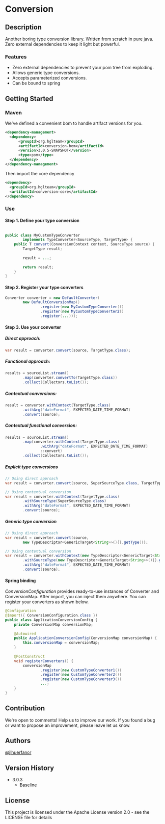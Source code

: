 # Conversion

## Description

Another boring type conversion library. 
Written from scratch in pure java. Zero external dependencies 
to keep it light but powerful.

### Features

* Zero external dependencies to prevent your pom tree from exploding.
* Allows generic type conversions.
* Accepts parameterized conversions.
* Can be bound to spring

## Getting Started

### Maven

We've defined a convenient bom to handle artifact versions for you.

```xml
<dependency-management>
  <dependency>
      <groupId>org.hglteam</groupId>
      <artifactId>conversion-bom</artifactId>
      <version>3.0.5-SNAPSHOT</version>
      <type>pom</type>
  </dependency>
</dependency-management>
```

Then import the core dependency

```xml
<dependency>
  <groupId>org.hglteam</groupId>
  <artifactId>conversion-core</artifactId>
</dependency>
```

### Use

#### Step 1. Define your type conversion

```java

public class MyCustomTypeConverter 
        implements TypeConverter<SourceType, TargetType> { 
    public T convert(ConversionContext context, SourceType source) {
        TargetType result;
        
        result = ...;
        
        return result;
    }
}
```

#### Step 2. Register your type converters

```java
Converter converter = new DefaultConverter(
        new DefaultConversionMap()
                .register(new MyCustomTypeConverter())
                .register(new MyCustomTypeConverter2()
                .register(...)));
```

#### Step 3. Use your converter

##### Direct approach:

```java
var result = converter.convert(source, TargetType.class);
```

##### Functional approach:
```java
results = sourceList.stream()
        .map(converter.convertTo(TargetType.class))
        .collect(Collectors.toList());
```

##### Contextual conversions:

```java
result = converter.withContext(TargetType.class)
        .withArg("dateFormat", EXPECTED_DATE_TIME_FORMAT)
        .convert(source);
```

##### Contextual functional conversion:

```java
results = sourceList.stream()
        .map(converter.withContext(TargetType.class)
                .withArg("dateFormat", EXPECTED_DATE_TIME_FORMAT)
                ::convert)
        .collect(Collectors.toList());
```

##### Explicit type conversions

```java
// Using direct approach
var result = converter.convert(source, SuperSourceType.class, TargetType.class);

// Using contextual conversion
var result = converter.withContext(TargetType.class)
        .withSourceType(SuperSourceType.class)
        .withArg("dateFormat", EXPECTED_DATE_TIME_FORMAT)
        .convert(source);
```

##### Generic type conversion

```java
// Using direct approach
var result = converter.convert(source, 
        new TypeDescriptor<GenericTarget<String>>(){}.getType());

// Using contextual conversion
var result = converter.withContext(new TypeDescriptor<GenericTarget<String>>(){})
        .withSourceType(new TypeDescriptor<GenericTarget<String>>(){}.getType())
        .withArg("dateFormat", EXPECTED_DATE_TIME_FORMAT)
        .convert(source);
```

#### Spring binding

*ConversionConfiguration* provides ready-to-use instances of 
Converter and ConversionMap. After import, you can inject them 
anywhere. You can register your converters as shown below.

```java
@Configuration
@Import({ ConversionConfiguration.class })
public class ApplicationConversionConfig {
    private ConversionMap conversionMap;
    
    @Autowired
    public ApplicationConversionConfig(ConversionMap conversionMap) {
        this.conversionMap = conversionMap;
    }
    
    @PostConstruct
    void registerConverters() {
        conversionMap
                .register(new CustomTypeConverter1())
                .register(new CustomTypeConverter2())
                .register(new CustomTypeConverter3())
                ...;
    }
}
```
## Contribution

We're open to comments! Help us to improve our work.
If you found a bug or want to propose an improvement, please leave let us know.

## Authors
  
[@jlhuerfanor](https://github.com/jlhuerfanor)

## Version History

* 3.0.3
    * Baseline

## License

This project is licensed under the Apache License version 2.0 - see the LICENSE file for details